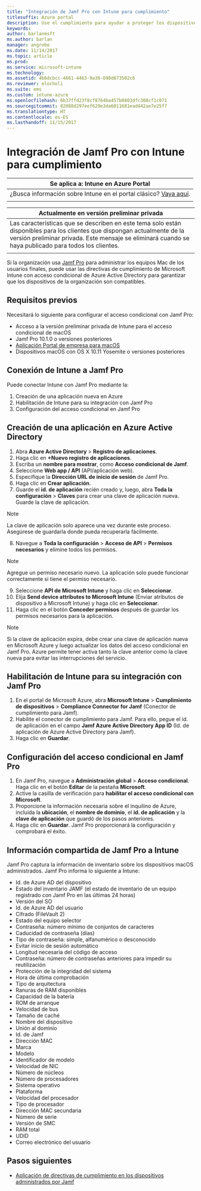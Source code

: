 ```yaml
---
title: "Integración de Jamf Pro con Intune para cumplimiento"
titlesuffix: Azure portal
description: Use el cumplimiento para ayudar a proteger los dispositivos administrados por Jamf.
keywords: 
author: barlanmsft
ms.author: barlan
manager: angrobe
ms.date: 11/14/2017
ms.topic: article
ms.prod: 
ms.service: microsoft-intune
ms.technology: 
ms.assetid: 4b6dcbcc-4661-4463-9a36-698d673502c6
ms.reviewer: elocholi
ms.suite: ems
ms.custom: intune-azure
ms.openlocfilehash: 6b37ffd23f8cf8764ba457b0803dfc308cf1c071
ms.sourcegitcommit: 82088d297eef629e3da6011681ead442ae7e25f7
ms.translationtype: HT
ms.contentlocale: es-ES
ms.lasthandoff: 11/15/2017
---
```

# <a name="integrate-jamf-pro-with-intune-for-compliance"></a>Integración de Jamf Pro con Intune para cumplimiento

|Se aplica a: Intune en Azure Portal |
|--|
|¿Busca información sobre Intune en el portal clásico? [Vaya aquí](/intune/introduction-intune?toc=/intune-classic/toc.json).|
| |

|Actualmente en versión preliminar privada|
|--|
|Las características que se describen en este tema solo están disponibles para los clientes que dispongan actualmente de la versión preliminar privada. Este mensaje se eliminará cuando se haya publicado para todos los clientes.|
| |

Si la organización usa [Jamf Pro](https://www.jamf.com) para administrar los equipos Mac de los usuarios finales, puede usar las directivas de cumplimiento de Microsoft Intune con acceso condicional de Azure Active Directory para garantizar que los dispositivos de la organización son compatibles.

## <a name="prerequisites"></a>Requisitos previos

Necesitará lo siguiente para configurar el acceso condicional con Jamf Pro:

- Acceso a la versión preliminar privada de Intune para el acceso condicional de macOS
- Jamf Pro 10.1.0 o versiones posteriores
- [Aplicación Portal de empresa para macOS](https://aka.ms/macoscompanyportal)
- Dispositivos macOS con OS X 10.11 Yosemite o versiones posteriores

## <a name="connecting-intune-to-jamf-pro"></a>Conexión de Intune a Jamf Pro

Puede conectar Intune con Jamf Pro mediante la:

1. Creación de una aplicación nueva en Azure
2. Habilitación de Intune para su integración con Jamf Pro
3. Configuración del acceso condicional en Jamf Pro

## <a name="create-a-new-application-in-azure-active-directory"></a>Creación de una aplicación en Azure Active Directory

1. Abra **Azure Active Directory** > **Registro de aplicaciones**.
2. Haga clic en **+Nuevo registro de aplicaciones**.
3. Escriba un **nombre para mostrar**, como **Acceso condicional de Jamf**.
4. Seleccione **Web app / API** (API/aplicación web).
5. Especifique la **Dirección URL de inicio de sesión** de Jamf Pro.
6. Haga clic en **Crear aplicación**.
7. Guarde el **id. de aplicación** recién creado y, luego, abra **Toda la configuración** > **Claves** para crear una clave de aplicación nueva. Guarde la clave de aplicación.

  > [!NOTE]
  > La clave de aplicación solo aparece una vez durante este proceso. Asegúrese de guardarla donde pueda recuperarla fácilmente.

8. Navegue a **Toda la configuración** > **Acceso de API** > **Permisos necesarios** y elimine todos los permisos.

  > [!NOTE]
  > Agregue un permiso necesario nuevo. La aplicación solo puede funcionar correctamente si tiene el permiso necesario.

9.  Seleccione **API de Microsoft Intune** y haga clic en **Seleccionar**.
10. Elija **Send device attributes to Microsoft Intune** (Enviar atributos de dispositivo a Microsoft Intune) y haga clic en **Seleccionar**.
11. Haga clic en el botón **Conceder permisos** después de guardar los permisos necesarios para la aplicación.

  > [!NOTE]
  > Si la clave de aplicación expira, debe crear una clave de aplicación nueva en Microsoft Azure y luego actualizar los datos del acceso condicional en Jamf Pro. Azure permite tener activa tanto la clave anterior como la clave nueva para evitar las interrupciones del servicio.

## <a name="enable-intune-to-integrate-with-jamf-pro"></a>Habilitación de Intune para su integración con Jamf Pro

1. En el portal de Microsoft Azure, abra **Microsoft Intune** > **Cumplimiento de dispositivos** > **Compliance Connector for Jamf** (Conector de cumplimiento para Jamf).
2. Habilite el conector de cumplimiento para Jamf. Para ello, pegue el id. de aplicación en el campo **Jamf Azure Active Directory App ID** (Id. de aplicación de Azure Active Directory para Jamf).
3. Haga clic en **Guardar**.

## <a name="configure-conditional-access-in-jamf-pro"></a>Configuración del acceso condicional en Jamf Pro

1. En Jamf Pro, navegue a **Administración global** > **Acceso condicional**. Haga clic en el botón **Editar** de la pestaña **Microsoft**.
2. Active la casilla de verificación para **habilitar el acceso condicional con Microsoft**.
3. Proporcione la información necesaria sobre el inquilino de Azure, incluida la **ubicación**, el **nombre de dominio**, el **id. de aplicación** y la **clave de aplicación** que guardó de los pasos anteriores.
4. Haga clic en **Guardar**. Jamf Pro proporcionará la configuración y comprobará el éxito.

## <a name="information-shared-from-jamf-pro-to-intune"></a>Información compartida de Jamf Pro a Intune

Jamf Pro captura la información de inventario sobre los dispositivos macOS administrados. Jamf Pro informa lo siguiente a Intune:

* Id. de Azure AD del dispositivo
* Estado del inventario JAMF (el estado de inventario de un equipo registrado con Jamf Pro en las últimas 24 horas)
* Versión del SO
* Id. de Azure AD del usuario
* Cifrado (FileVault 2)
* Estado del equipo selector
* Contraseña: número mínimo de conjuntos de caracteres
* Caducidad de contraseña (días)
* Tipo de contraseña: simple, alfanumérico o desconocido
* Evitar inicio de sesión automático
* Longitud necesaria del código de acceso
* Contraseña: número de contraseñas anteriores para impedir su reutilización
* Protección de la integridad del sistema
* Hora de última comprobación
* Tipo de arquitectura
* Ranuras de RAM disponibles
* Capacidad de la batería
* ROM de arranque
* Velocidad de bus
* Tamaño de caché
* Nombre del dispositivo
* Unión al dominio
* Id. de Jamf
* Dirección MAC
* Marca
* Modelo
* Identificador de modelo
* Velocidad de NIC
* Número de núcleos
* Número de procesadores
* Sistema operativo
* Plataforma
* Velocidad del procesador
* Tipo de procesador
* Dirección MAC secundaria
* Número de serie
* Versión de SMC
* RAM total
* UDID
* Correo electrónico del usuario

## <a name="next-steps"></a>Pasos siguientes

- [Aplicación de directivas de cumplimiento en los dispositivos administrados por Jamf](conditional-access-assign-jamf.md)

